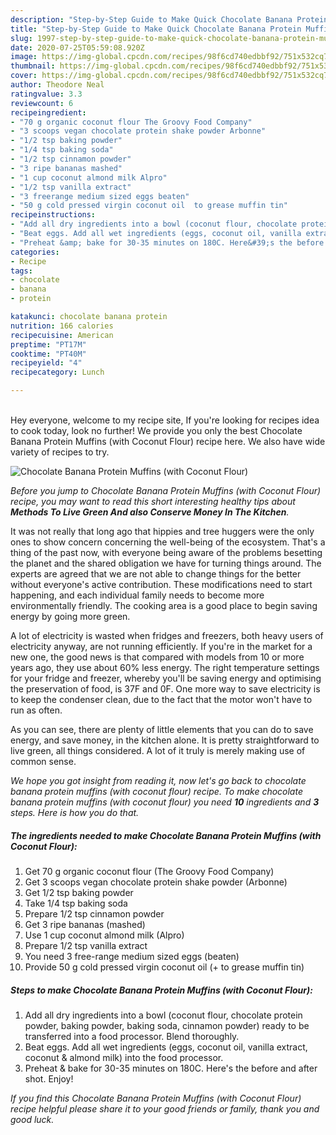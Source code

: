 ```yaml
---
description: "Step-by-Step Guide to Make Quick Chocolate Banana Protein Muffins (with Coconut Flour)"
title: "Step-by-Step Guide to Make Quick Chocolate Banana Protein Muffins (with Coconut Flour)"
slug: 1997-step-by-step-guide-to-make-quick-chocolate-banana-protein-muffins-with-coconut-flour
date: 2020-07-25T05:59:08.920Z
image: https://img-global.cpcdn.com/recipes/98f6cd740edbbf92/751x532cq70/chocolate-banana-protein-muffins-with-coconut-flour-recipe-main-photo.jpg
thumbnail: https://img-global.cpcdn.com/recipes/98f6cd740edbbf92/751x532cq70/chocolate-banana-protein-muffins-with-coconut-flour-recipe-main-photo.jpg
cover: https://img-global.cpcdn.com/recipes/98f6cd740edbbf92/751x532cq70/chocolate-banana-protein-muffins-with-coconut-flour-recipe-main-photo.jpg
author: Theodore Neal
ratingvalue: 3.3
reviewcount: 6
recipeingredient:
- "70 g organic coconut flour The Groovy Food Company"
- "3 scoops vegan chocolate protein shake powder Arbonne"
- "1/2 tsp baking powder"
- "1/4 tsp baking soda"
- "1/2 tsp cinnamon powder"
- "3 ripe bananas mashed"
- "1 cup coconut almond milk Alpro"
- "1/2 tsp vanilla extract"
- "3 freerange medium sized eggs beaten"
- "50 g cold pressed virgin coconut oil  to grease muffin tin"
recipeinstructions:
- "Add all dry ingredients into a bowl (coconut flour, chocolate protein powder, baking powder, baking soda, cinnamon powder) ready to be transferred into a food processor. Blend thoroughly."
- "Beat eggs. Add all wet ingredients (eggs, coconut oil, vanilla extract, coconut &amp; almond milk) into the food processor."
- "Preheat &amp; bake for 30-35 minutes on 180C. Here&#39;s the before and after shot. Enjoy!"
categories:
- Recipe
tags:
- chocolate
- banana
- protein

katakunci: chocolate banana protein 
nutrition: 166 calories
recipecuisine: American
preptime: "PT17M"
cooktime: "PT40M"
recipeyield: "4"
recipecategory: Lunch

---
```

<br>
Hey everyone, welcome to my recipe site, If you're looking for recipes idea to cook today, look no further! We provide you only the best Chocolate Banana Protein Muffins (with Coconut Flour) recipe here. We also have wide variety of recipes to try.
<br>


![Chocolate Banana Protein Muffins (with Coconut Flour)](https://img-global.cpcdn.com/recipes/98f6cd740edbbf92/751x532cq70/chocolate-banana-protein-muffins-with-coconut-flour-recipe-main-photo.jpg)

<i>Before you jump to Chocolate Banana Protein Muffins (with Coconut Flour) recipe, you may want to read this short interesting healthy tips about 
<strong>Methods To Live Green And also Conserve Money In The Kitchen</strong>.</i>
</br>

It was not really that long ago that hippies and tree huggers were the only ones to show concern concerning the well-being of the ecosystem. That's a thing of the past now, with everyone being aware of the problems besetting the planet and the shared obligation we have for turning things around. The experts are agreed that we are not able to change things for the better without everyone's active contribution. These modifications need to start happening, and each individual family needs to become more environmentally friendly. The cooking area is a good place to begin saving energy by going more green.

A lot of electricity is wasted when fridges and freezers, both heavy users of electricity anyway, are not running efficiently. If you're in the market for a new one, the good news is that compared with models from 10 or more years ago, they use about 60% less energy. The right temperature settings for your fridge and freezer, whereby you'll be saving energy and optimising the preservation of food, is 37F and 0F. One more way to save electricity is to keep the condenser clean, due to the fact that the motor won't have to run as often.

As you can see, there are plenty of little elements that you can do to save energy, and save money, in the kitchen alone. It is pretty straightforward to live green, all things considered. A lot of it truly is merely making use of common sense.


<i>We hope you got insight from reading it, now let's go back to chocolate banana protein muffins (with coconut flour) recipe. To make chocolate banana protein muffins (with coconut flour) you need <strong>10</strong> ingredients and <strong>3</strong> steps. Here is how you do that.
</i>

##### The ingredients needed to make Chocolate Banana Protein Muffins (with Coconut Flour):

1. Get 70 g organic coconut flour (The Groovy Food Company)
1. Get 3 scoops vegan chocolate protein shake powder (Arbonne)
1. Get 1/2 tsp baking powder
1. Take 1/4 tsp baking soda
1. Prepare 1/2 tsp cinnamon powder
1. Get 3 ripe bananas (mashed)
1. Use 1 cup coconut almond milk (Alpro)
1. Prepare 1/2 tsp vanilla extract
1. You need 3 free-range medium sized eggs (beaten)
1. Provide 50 g cold pressed virgin coconut oil (+ to grease muffin tin)


##### Steps to make Chocolate Banana Protein Muffins (with Coconut Flour):

1. Add all dry ingredients into a bowl (coconut flour, chocolate protein powder, baking powder, baking soda, cinnamon powder) ready to be transferred into a food processor. Blend thoroughly.
1. Beat eggs. Add all wet ingredients (eggs, coconut oil, vanilla extract, coconut &amp; almond milk) into the food processor.
1. Preheat &amp; bake for 30-35 minutes on 180C. Here&#39;s the before and after shot. Enjoy!


<i>If you find this Chocolate Banana Protein Muffins (with Coconut Flour) recipe helpful please share it to your good friends or family, thank you and good luck.</i>
